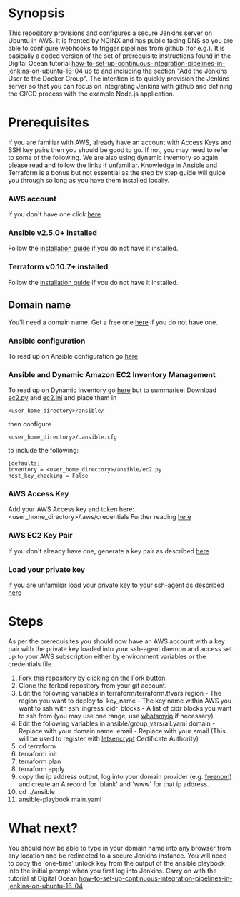 # Synopsis
This repository provisions and configures a secure Jenkins server on Ubuntu in AWS. It is fronted by NGINX and has public facing DNS so you are able to configure webhooks to trigger pipelines from github (for e.g.). It is basically a coded version of the set of prerequisite instructions found in the Digital Ocean tutorial [how-to-set-up-continuous-integration-pipelines-in-jenkins-on-ubuntu-16-04](https://www.digitalocean.com/community/tutorials/how-to-set-up-continuous-integration-pipelines-in-jenkins-on-ubuntu-16-04) up to and including the section "Add the Jenkins User to the Docker Group". 
The intention is to quickly provision the Jenkins server so that you can focus on integrating Jenkins with github and defining the CI/CD process with the example Node.js application.

# Prerequisites
If you are familiar with AWS, already have an account with Access Keys and SSH key pairs then you should be good to go. If not, you may need to refer to some of the following. We are also using dynamic inventory so again please read and follow the links if unfamiliar. Knowledge in Ansible and Terraform is a bonus but not essential as the step by step guide will guide you through so long as you have them installed locally.
### AWS account
If you don't have one click [here](https://aws.amazon.com/free/)
### Ansible v2.5.0+ installed
Follow the [installation guide](https://docs.ansible.com/ansible/latest/installation_guide/intro_installation.html) if you do not have it installed.
### Terraform v0.10.7+ installed
Follow the [installation guide](https://www.terraform.io/intro/getting-started/install.html) if you do not have it installed.
## Domain name
You'll need a domain name. Get a free one [here](http://www.freenom.com/) if you do not have one.

### Ansible configuration
To read up  on Ansible configuration go [here](https://docs.ansible.com/ansible/latest/installation_guide/intro_configuration.html)
### Ansible and Dynamic Amazon EC2 Inventory Management
To read up on Dynamic Inventory go [here](https://aws.amazon.com/blogs/apn/getting-started-with-ansible-and-dynamic-amazon-ec2-inventory-management/) but to summarise: Download [ec2.py](https://raw.githubusercontent.com/ansible/ansible/devel/contrib/inventory/ec2.py) and [ec2.ini](https://raw.githubusercontent.com/ansible/ansible/devel/contrib/inventory/ec2.ini) and place them in
```
<user_home_directory>/ansible/ 
```
then configure 
```
<user_home_directory>/.ansible.cfg
```
to include the following:
```
[defaults]
inventory = <user_home_directory>/ansible/ec2.py
host_key_checking = False
```

### AWS Access Key
Add your AWS Access key and token here:
<user_home_directory>/.aws/credentials
Further reading [here](https://docs.aws.amazon.com/IAM/latest/UserGuide/id_credentials_access-keys.html)

### AWS EC2 Key Pair
If you don't already have one, generate a key pair as described [here](https://docs.aws.amazon.com/AWSEC2/latest/UserGuide/ec2-key-pairs.html)

### Load your private key 
If you are unfamiliar load your private key to your ssh-agent as described [here](https://help.github.com/articles/generating-a-new-ssh-key-and-adding-it-to-the-ssh-agent/)

# Steps
As per the prerequisites you should now have an AWS account with a key pair with the private key loaded into your ssh-agent daemon and access set up to your AWS subscription either by environment variables or the credentials file.

1. Fork this repository by clicking on the Fork button.
2. Clone the forked repository from your git account.
3. Edit the following variables in terraform/terraform.tfvars
   region - The region you want to deploy to.
   key_name - The key name within AWS you want to ssh with
   ssh_ingress_cidr_blocks - A list of cidr blocks you want to ssh from (you may use one range, use [whatsmyip](http://www.whatsmyip.org/) if necessary).
4. Edit the following variables in ansible/group_vars/all.yaml
   domain - Replace with your domain name.
   email - Replace with your email (This will be used to register with [letsencrypt](https://letsencrypt.org/) Certificate Authority) 
5. cd terraform
6. terraform init
7. terraform plan
8. terraform apply
9. copy the ip address output, log into your domain provider (e.g. [freenom](http://www.freenom.com/)) and create an A record for 'blank' and 'www' for that ip address.
10. cd ../ansible
11. ansible-playbook main.yaml

# What next?
You should now be able to type in your domain name into any browser from any location and be redirected to a secure Jenkins instance. You will need to copy the 'one-time' unlock key from the output of the ansible playbook into the initial prompt when you first log into Jenkins.
Carry on with the tutorial at Digital Ocean [how-to-set-up-continuous-integration-pipelines-in-jenkins-on-ubuntu-16-04](https://www.digitalocean.com/community/tutorials/how-to-set-up-continuous-integration-pipelines-in-jenkins-on-ubuntu-16-04) 
